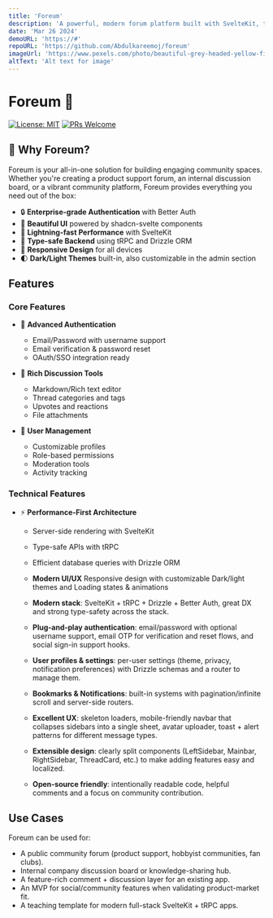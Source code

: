 ```yaml
---
title: 'Foreum'
description: 'A powerful, modern forum platform built with SvelteKit, tRPC, and Drizzle ORM — designed for both developers and community managers.'
date: 'Mar 26 2024'
demoURL: 'https://#'
repoURL: 'https://github.com/Abdulkareemoj/foreum'
imageUrl: 'https://www.pexels.com/photo/beautiful-grey-headed-yellow-finch-on-wooden-perch-29796580/'
altText: 'Alt text for image'
---
```


# Foreum 🚀

[![License: MIT](https://img.shields.io/badge/License-MIT-blue.svg)](https://opensource.org/licenses/MIT)
[![PRs Welcome](https://img.shields.io/badge/PRs-welcome-brightgreen.svg)](http://makeapullrequest.com)


## 🌟 Why Foreum?

Foreum is your all-in-one solution for building engaging community spaces. Whether you're creating a product support forum, an internal discussion board, or a vibrant community platform, Foreum provides everything you need out of the box:

- 🔒 **Enterprise-grade Authentication** with Better Auth
- 🎨 **Beautiful UI** powered by shadcn-svelte components
- 🚄 **Lightning-fast Performance** with SvelteKit
- 🔧 **Type-safe Backend** using tRPC and Drizzle ORM
- 📱 **Responsive Design** for all devices
- 🌓 **Dark/Light Themes** built-in, also customizable in the admin section

## Features

### Core Features

- 🔐 **Advanced Authentication**
  - Email/Password with username support
  - Email verification & password reset
  - OAuth/SSO integration ready

- 📝 **Rich Discussion Tools**
  - Markdown/Rich text editor
  - Thread categories and tags
  - Upvotes and reactions
  - File attachments

- 👥 **User Management**
  - Customizable profiles
  - Role-based permissions
  - Moderation tools
  - Activity tracking

### Technical Features

- ⚡ **Performance-First Architecture**
  - Server-side rendering with SvelteKit
  - Type-safe APIs with tRPC
  - Efficient database queries with Drizzle ORM

  - **Modern UI/UX** Responsive design with customizable Dark/light themes and Loading states & animations

  - **Modern stack**: SvelteKit + tRPC + Drizzle + Better Auth, great DX and strong type-safety across the stack.
  - **Plug-and-play authentication**: email/password with optional username support, email OTP for verification and reset flows, and social sign-in support hooks.
  - **User profiles & settings**: per-user settings (theme, privacy, notification preferences) with Drizzle schemas and a router to manage them.
  - **Bookmarks & Notifications**: built-in systems with pagination/infinite scroll and server-side routers.
  - **Excellent UX**: skeleton loaders, mobile-friendly navbar that collapses sidebars into a single sheet, avatar uploader, toast + alert patterns for different message types.
  - **Extensible design**: clearly split components (LeftSidebar, Mainbar, RightSidebar, ThreadCard, etc.) to make adding features easy and localized.
  - **Open-source friendly**: intentionally readable code, helpful comments and a focus on community contribution.

## Use Cases

Foreum can be used for:

- A public community forum (product support, hobbyist communities, fan clubs).
- Internal company discussion board or knowledge-sharing hub.
- A feature-rich comment + discussion layer for an existing app.
- An MVP for social/community features when validating product-market fit.
- A teaching template for modern full-stack SvelteKit + tRPC apps.

